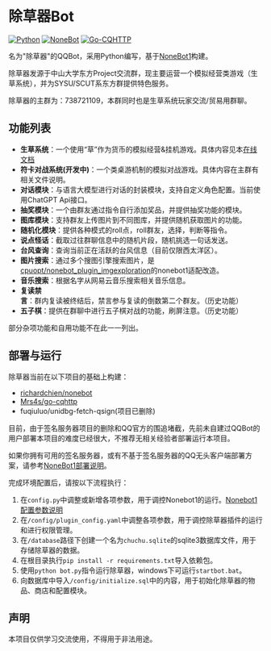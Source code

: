 # 除草器Bot

[![Python](https://img.shields.io/badge/python-3.7%2B-blue)](https://www.python.org/downloads/release/python-370/)
[![NoneBot](https://img.shields.io/badge/nonebot-1.9.1-blue)](https://v1.nonebot.dev/)
[![Go-CQHTTP](https://img.shields.io/badge/go--cqhttp-1.0.0-blue)](https://docs.go-cqhttp.org/)

名为"除草器"的QQBot，采用Python编写，基于[NoneBot1](https://v1.nonebot.dev/)构建。

除草器发源于中山大学东方Project交流群，现主要运营一个模拟经营类游戏（生草系统），并为SYSU/SCUT系东方群提供特色服务。

除草器的主群为：738721109，本群同时也是生草系统玩家交流/贸易用群聊。

## 功能列表

- **生草系统**：一个使用“草”作为货币的模拟经营&挂机游戏。具体内容见本[在线文档](https://docs.qq.com/doc/DQVlFQnBwc0d6eE9Z)
- **符卡对战系统(开发中)**：一个类桌游机制的模拟对战游戏。具体内容在主群有相关文件说明。
- **对话模块**：与语言大模型进行对话的封装模块，支持自定义角色配置。当前使用ChatGPT Api接口。
- **抽奖模块**：一个由群友通过指令自行添加奖品，并提供抽奖功能的模块。
- **图库模块**：支持群友上传图片到不同图库，并提供随机获取图片的功能。
- **随机化模块**：提供各种模式的roll点，roll群友，选择，判断等指令。
- **说点怪话**：截取过往群聊信息中的随机片段，随机挑选一句话发送。
- **台风查询**：查询当前正在活跃的台风信息（目前仅限西太洋区）。
- **图片搜索**：通过多个搜图引擎搜索图片，是[cpuopt/nonebot_plugin_imgexploration](https://github.com/cpuopt/nonebot_plugin_imgexploration)的nonebot1适配改造。
- **音乐搜索**：根据名字从网易云音乐搜索相关音乐信息。
- **复读禁言**：群内复读被终结后，禁言参与复读的倒数第二个群友。（历史功能）
- **五子棋**：提供在群聊中进行五子棋对战的功能，刷屏注意。（历史功能）

部分杂项功能和自用功能不在此一一列出。

## 部署与运行

除草器当前在以下项目的基础上构建：
- [richardchien/nonebot](https://github.com/nonebot/nonebot)
- [Mrs4s/go-cqhttp](https://github.com/Mrs4s/go-cqhttp)
- fuqiuluo/unidbg-fetch-qsign(项目已删除)

目前，由于签名服务器项目的删除和QQ官方的围追堵截，先前未自建过QQBot的用户部署本项目的难度已经很大，不推荐无相关经验者部署运行本项目。

如果你拥有可用的签名服务器，或有不基于签名服务器的QQ无头客户端部署方案，请参考[NoneBot1部署说明](https://v1.nonebot.dev/guide/installation.html#nonebot)。

完成环境配置后，请按以下流程执行：

1. 在`config.py`中调整或新增各项参数，用于调控Nonebot1的运行。[Nonebot1配置参数说明](https://v1.nonebot.dev/api/default_config.html)
2. 在`/config/plugin_config.yaml`中调整各项参数，用于调控除草器插件的运行和进行权限管理。
3. 在`/database`路径下创建一个名为`chuchu.sqlite`的sqlite3数据库文件，用于存储除草器的数据。
4. 在根目录执行`pip install -r requirements.txt`导入依赖包。
5. 使用`python bot.py`指令运行除草器，windows下可运行`startbot.bat`。
6. 向数据库中导入`/config/initialize.sql`中的内容，用于初始化除草器的物品、商店和配置模块。

## 声明

本项目仅供学习交流使用，不得用于非法用途。